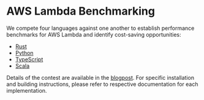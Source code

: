 # AWS Lambda Benchmarking

We compete four languages against one another to establish performance
benchmarks for AWS Lambda and identify cost-saving opportunities:

* [Rust](rust/README.md)
* [Python](python/README.md)
* [TypeScript](typescript/README.md)
* [Scala](scala/README.md)

Details of the contest are available in the [blogpost](blog/README.md). For
specific installation and building instructions, please refer to respective
documentation for each implementation.
